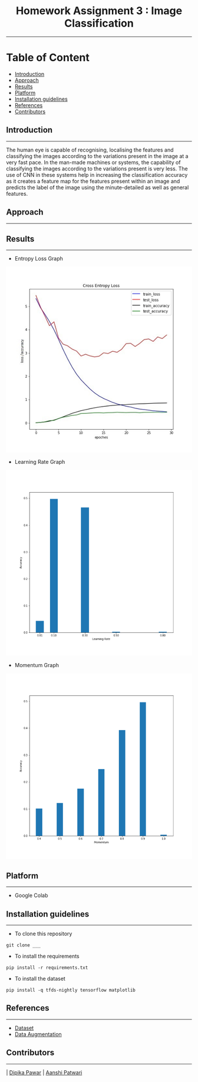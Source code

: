 
<h1 align = "center">
    Homework Assignment 3 : Image Classification  
</h1>

---

<h1>Table of Content</h1>

- [Introduction](#introduction)
- [Approach](#Approach)
- [Results](#Results)
- [Platform](#Platform)
- [Installation guidelines](#Installation-guidelines)
- [References](#References)
- [Contributors](#Contributors)

## Introduction
---    
The human eye is capable of recognising, localising the features and classifying the images according to the variations present in the image at a very fast pace. In the man-made machines or systems, the capability of classifying the images according to the variations present is very less. The use of CNN in these systems help in increasing the classification accuracy as it creates a feature map for the features present within an image and predicts the label of the image using the minute-detailed as well as general features.

## Approach
---



## Results
---
- Entropy Loss Graph 
<img src="https://github.com/DipikaPawar12/CV_Assignment4-5_Aanshi_Dipika/blob/master/images/model_accuracy_loss_vs_epoch.jpeg">
 
- Learning Rate Graph
<img src="https://github.com/DipikaPawar12/CV_Assignment4-5_Aanshi_Dipika/blob/master/images/model_learning_rate.png">
 
- Momentum Graph
<img src="https://github.com/DipikaPawar12/CV_Assignment4-5_Aanshi_Dipika/blob/master/images/model_momentum.png">


## Platform
---
- Google Colab


## Installation guidelines
---
- To clone this repository
 ```
git clone ___
 ```
- To install the requirements
```
pip install -r requirements.txt
```
- To install the dataset
```
pip install -q tfds-nightly tensorflow matplotlib
```

## References
---
- [Dataset](https://www.tensorflow.org/datasets/overview)
- [Data Augmentation](https://www.tensorflow.org/tutorials/images/data_augmentation)


## Contributors
---

| [Dipika Pawar](https://github.com/DipikaPawar12)                                                                                                            | [Aanshi Patwari](https://github.com/aanshi18)                                                                                                           
